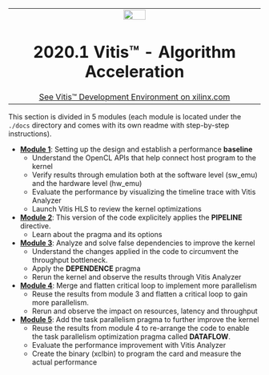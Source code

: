 <table width="100%">
 <tr width="100%">
    <td align="center"><img src="https://www.xilinx.com/content/dam/xilinx/imgs/press/media-kits/corporate/xilinx-logo.png" width="30%"/><h1>2020.1 Vitis™ - Algorithm Acceleration</h1>
    <a href="https://www.xilinx.com/products/design-tools/vitis.html">See Vitis™ Development Environment on xilinx.com</a>
    </td>
 </tr>
</table>

This section is divided in 5 modules (each module is located under the <code>./docs</code> directory and comes with its own readme with step-by-step instructions).
* [**Module 1**](../docs/module1_baseline): Setting up the design and establish a performance **baseline**
  + Understand the OpenCL APIs that help connect host program to the kernel
  + Verify results through emulation both at the software level (sw_emu) and the hardware level (hw_emu)
  + Evaluate the performance by visualizing the timeline trace with Vitis Analyzer
  + Launch Vitis HLS to review the kernel optimizations
* [**Module 2**](../docs/module2_pipeline): This version of the code explicitely applies the **PIPELINE** directive.
  + Learn about the pragma and its options 
* [**Module 3**](../docs/module3_dependency_removal): Analyze and solve false dependencies to improve the kernel
  + Understand the changes applied in the code to circumvent the throughput bottleneck.
  + Apply the **DEPENDENCE** pragma
  + Rerun the kernel and observe the results through Vitis Analyzer
* [**Module 4**](../docs/module4_flatten_loop): Merge and flatten critical loop to implement more parallelism
  + Reuse the results from module 3 and flatten a critical loop to gain more parallelism.
  + Rerun and observe the impact on resources, latency and throughput
* [**Module 5**](../docs/module5_dataflow): Add the task parallelism pragma to further improve the kernel
  + Reuse the results from module 4 to re-arrange the code to enable the task parallelism optimization pragma called **DATAFLOW**.
  + Evaluate the performance improvement with Vitis Analyzer
  + Create the binary (xclbin) to program the card and measure the actual performance
